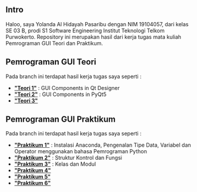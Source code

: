 ## Intro
Haloo, saya Yolanda Al Hidayah Pasaribu dengan NIM 19104057, dari kelas SE 03 B, prodi S1 Software Engineering Institut Teknologi Telkom Purwokerto. Repository ini merupakan hasil dari kerja tugas mata kuliah Pemrograman GUI Teori dan Praktikum.

## Pemrograman GUI Teori

Pada branch ini terdapat hasil kerja tugas saya seperti :

 -  [**"Teori 1"**](https://github.com/yolandapasaribu/19104057-Yolanda_Al_Hidayah_Pemrograman_GUI/tree/Teori-1) : GUI Components in Qt Designer
 -  [**"Teori 2"**](https://github.com/yolandapasaribu/19104057-Yolanda_Al_Hidayah_Pemrograman_GUI/tree/Teori-2) : GUI Components in PyQt5 
 -  [**"Teori 3"**](https://github.com/yolandapasaribu/19104057-Yolanda_Al_Hidayah_Pemrograman_GUI/tree/Teori-3)

	 

## Pemrograman GUI Praktikum

Pada branch ini terdapat hasil kerja tugas saya seperti :

 - [**"Praktikum 1"**](https://github.com/yolandapasaribu/19104057-Yolanda_Al_Hidayah_Pemrograman_GUI/tree/Praktikum-1) : Instalasi Anaconda, Pengenalan Tipe Data, Variabel dan Operator menggunakan bahasa Pemrograman Python
 - [**"Praktikum 2"**](https://github.com/yolandapasaribu/19104057-Yolanda_Al_Hidayah_Pemrograman_GUI/tree/Praktikum-2) : Struktur Kontrol dan Fungsi 
 - [**"Praktikum 3"**](https://github.com/yolandapasaribu/19104057-Yolanda_Al_Hidayah_Pemrograman_GUI/tree/Praktikum-3) : Kelas dan Modul
 - [**"Praktikum 4"**](https://github.com/yolandapasaribu/19104057-Yolanda_Al_Hidayah_Pemrograman_GUI/tree/Praktikum-4) 
 - [**"Praktikum 5"**](https://github.com/yolandapasaribu/19104057-Yolanda_Al_Hidayah_Pemrograman_GUI/tree/Praktikum-5)
 - [**"Praktikum 6"**](https://github.com/yolandapasaribu/19104057-Yolanda_Al_Hidayah_Pemrograman_GUI/tree/Praktikum-6)
